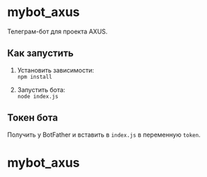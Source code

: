 # mybot_axus

Телеграм-бот для проекта AXUS.

## Как запустить

1. Установить зависимости:  
   `npm install`

2. Запустить бота:  
   `node index.js`

## Токен бота

Получить у BotFather и вставить в `index.js` в переменную `token`.
# mybot_axus
